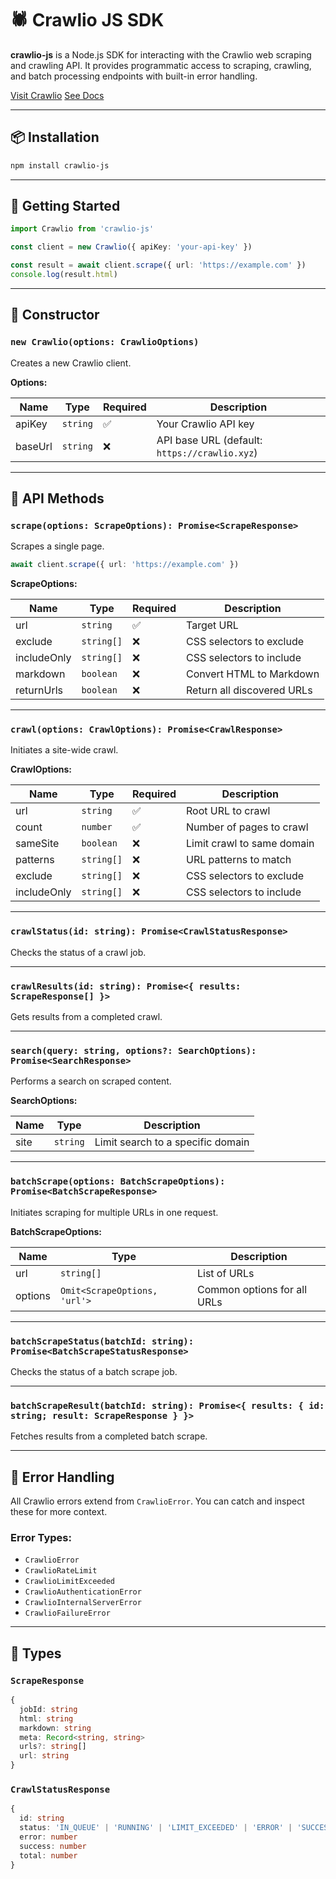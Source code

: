 # 🕷️ Crawlio JS SDK

**crawlio-js** is a Node.js SDK for interacting with the Crawlio web scraping and crawling API. It provides programmatic access to scraping, crawling, and batch processing endpoints with built-in error handling.

[Visit Crawlio](https://crawlio.xyz)  [See Docs](https://docs.crawlio.xyz)

---

## 📦 Installation

```bash
npm install crawlio-js
```

---

## 🚀 Getting Started

```ts
import Crawlio from 'crawlio-js'

const client = new Crawlio({ apiKey: 'your-api-key' })

const result = await client.scrape({ url: 'https://example.com' })
console.log(result.html)
```

---

## 🔧 Constructor

### `new Crawlio(options: CrawlioOptions)`

Creates a new Crawlio client.

**Options:**

| Name    | Type     | Required | Description                                     |
| ------- | -------- | -------- | ----------------------------------------------- |
| apiKey  | `string` | ✅        | Your Crawlio API key                            |
| baseUrl | `string` | ❌        | API base URL (default: `https://crawlio.xyz`) |

---

## 📘 API Methods

### `scrape(options: ScrapeOptions): Promise<ScrapeResponse>`

Scrapes a single page.

```ts
await client.scrape({ url: 'https://example.com' })
```

**ScrapeOptions:**

| Name        | Type       | Required | Description                |
| ----------- | ---------- | -------- | -------------------------- |
| url         | `string`   | ✅        | Target URL                 |
| exclude     | `string[]` | ❌        | CSS selectors to exclude   |
| includeOnly | `string[]` | ❌        | CSS selectors to include   |
| markdown    | `boolean`  | ❌        | Convert HTML to Markdown   |
| returnUrls  | `boolean`  | ❌        | Return all discovered URLs |

---

### `crawl(options: CrawlOptions): Promise<CrawlResponse>`

Initiates a site-wide crawl.

**CrawlOptions:**

| Name        | Type       | Required | Description                |
| ----------- | ---------- | -------- | -------------------------- |
| url         | `string`   | ✅        | Root URL to crawl          |
| count       | `number`   | ✅        | Number of pages to crawl   |
| sameSite    | `boolean`  | ❌        | Limit crawl to same domain |
| patterns    | `string[]` | ❌        | URL patterns to match      |
| exclude     | `string[]` | ❌        | CSS selectors to exclude   |
| includeOnly | `string[]` | ❌        | CSS selectors to include   |

---

### `crawlStatus(id: string): Promise<CrawlStatusResponse>`

Checks the status of a crawl job.

---

### `crawlResults(id: string): Promise<{ results: ScrapeResponse[] }>`

Gets results from a completed crawl.

---

### `search(query: string, options?: SearchOptions): Promise<SearchResponse>`

Performs a search on scraped content.

**SearchOptions:**

| Name | Type     | Description                       |
| ---- | -------- | --------------------------------- |
| site | `string` | Limit search to a specific domain |

---

### `batchScrape(options: BatchScrapeOptions): Promise<BatchScrapeResponse>`

Initiates scraping for multiple URLs in one request.

**BatchScrapeOptions:**

| Name    | Type                         | Description                 |
| ------- | ---------------------------- | --------------------------- |
| url     | `string[]`                   | List of URLs                |
| options | `Omit<ScrapeOptions, 'url'>` | Common options for all URLs |

---

### `batchScrapeStatus(batchId: string): Promise<BatchScrapeStatusResponse>`

Checks the status of a batch scrape job.

---

### `batchScrapeResult(batchId: string): Promise<{ results: { id: string; result: ScrapeResponse } }>`

Fetches results from a completed batch scrape.

---

## 🛑 Error Handling

All Crawlio errors extend from `CrawlioError`. You can catch and inspect these for more context.

### Error Types:

* `CrawlioError`
* `CrawlioRateLimit`
* `CrawlioLimitExceeded`
* `CrawlioAuthenticationError`
* `CrawlioInternalServerError`
* `CrawlioFailureError`

---

## 📄 Types

### `ScrapeResponse`

```ts
{
  jobId: string
  html: string
  markdown: string
  meta: Record<string, string>
  urls?: string[]
  url: string
}
```

### `CrawlStatusResponse`

```ts
{
  id: string
  status: 'IN_QUEUE' | 'RUNNING' | 'LIMIT_EXCEEDED' | 'ERROR' | 'SUCCESS'
  error: number
  success: number
  total: number
}
```
